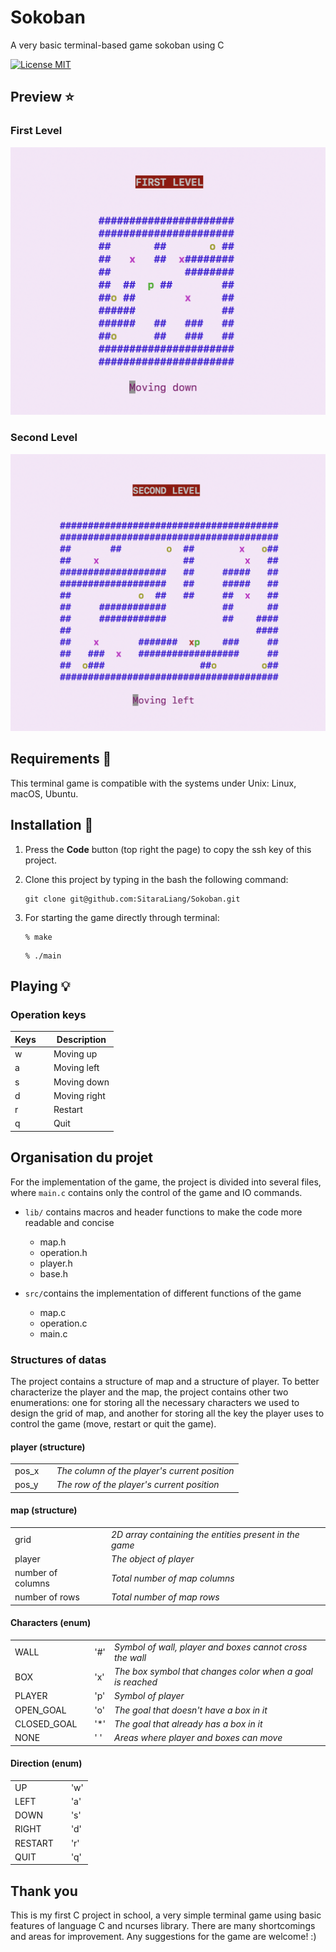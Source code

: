 # Sokoban
A very basic terminal-based game sokoban using C

[![License MIT](https://img.shields.io/badge/license-MIT-blue.svg)](LICENSE)


## Preview ⭐️
### First Level
 ![First Level](img/first_level.png) 
 
### Second Level
 ![Second Level](img/second_level.png)


## Requirements 🔧
This terminal game is compatible with the systems under Unix: Linux, macOS, Ubuntu.


## Installation 🔌

1. Press the **Code** button (top right the page) to copy the ssh key of this project.

2. Clone this project by typing in the bash the following command:

       git clone git@github.com:SitaraLiang/Sokoban.git

3. For starting the game directly through terminal:

    ```
    % make
    ```
    ```
    % ./main
    ```



## Playing 💡
### Operation keys
| Keys     |  |  Description      | 
|--------- |--|-------------------|
|    w     |  |  Moving up        | 
|    a     |  |  Moving left      | 
|    s     |  |  Moving down      | 
|    d     |  |  Moving right     | 
|    r     |  |  Restart          | 
|    q     |  |  Quit             |



## Organisation du projet
For the implementation of the game, the project is divided into several files, where `main.c` contains only the control of the game and IO commands.

- `lib/` contains macros and header functions to make the code more readable and concise
    - map.h
    - operation.h
    - player.h
    - base.h

- `src/`contains the implementation of different functions of the game
    - map.c
    - operation.c
    - main.c


### Structures of datas
The project contains a structure of map and a structure of player. To better characterize the player and the map, the project contains other two enumerations: one for storing all the necessary characters we used to design the grid of map, and another for storing all the key the player uses to control the game (move, restart or quit the game).

#### player (structure)
||||
|--|--|--|
|pos_x|| *The column of the player's current position* |
|pos_y|| *The row of the player's current position* |

#### map (structure)
|   |  |      | 
|--------- |--|-------------------|
|   grid     |  |  *2D array containing the entities present in the game*        | 
|   player     |  |  *The object of player*      | 
|   number of columns     |  |  *Total number of map columns*      | 
|    number of rows     |  |  *Total number of map rows*     | 

#### Characters (enum)
|   |    |    | |
|--------- |---|-----|-------------------|
|WALL||'#'| *Symbol of wall, player and boxes cannot cross the wall*|
|BOX||'x'| *The box symbol that changes color when a goal is reached*|
|PLAYER||'p'| *Symbol of player*|
|OPEN_GOAL||'o'| *The goal that doesn't have a box in it*|
|CLOSED_GOAL||'*'| *The goal that already has a box in it* |
|NONE||' '| *Areas where player and boxes can move*|

#### Direction (enum)
|   |  |    | 
|--------- |--|-------------------|
|UP||'w'|
|LEFT||'a'|
|DOWN||'s'|
|RIGHT||'d'|
|RESTART||'r'|
|QUIT||'q'|

## Thank you
This is my first C project in school, a very simple terminal game using basic features of language C and ncurses library. There are many shortcomings and areas for improvement. Any suggestions for the game are welcome! :)